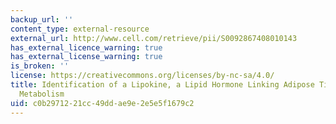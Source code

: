 ```yaml
---
backup_url: ''
content_type: external-resource
external_url: http://www.cell.com/retrieve/pii/S0092867408010143
has_external_licence_warning: true
has_external_license_warning: true
is_broken: ''
license: https://creativecommons.org/licenses/by-nc-sa/4.0/
title: Identification of a Lipokine, a Lipid Hormone Linking Adipose Tissue to Systemic
  Metabolism
uid: c0b29712-21cc-49dd-ae9e-2e5e5f1679c2
---
```

